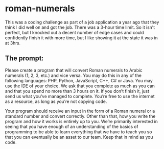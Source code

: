 # roman-numerals
This was a coding challenge as part of a job application a year ago that they think I did well on and got the job. There was a 3-hour time limit. So it isn't perfect, but I knocked out a decent number of edge cases and could confidently finish it with more time, but I like showing it at the state it was in at 3hrs.

## The prompt:
Please create a program that will convert Roman numerals to Arabic numerals (1, 2, 3, etc.) and vice versa. You may do this in any of the following languages: PHP, Python, JavaScript, C++, C# or Java. You may use the IDE of your choice. We ask that you complete as much as you can and that you spend no more than 3 hours on it. If you don’t finish it, just send us what you’ve managed to complete. You’re free to use the internet as a resource, as long as you’re not copying code.  

Your program should receive an input in the form of a Roman numeral or a standard number and convert correctly. Other than that, how you write the program and how it works is entirely up to you. We’re primarily interested in seeing that you have enough of an understanding of the basics of programming to be able to learn everything that we have to teach you so that you can eventually be an asset to our team. Keep that in mind as you code.
